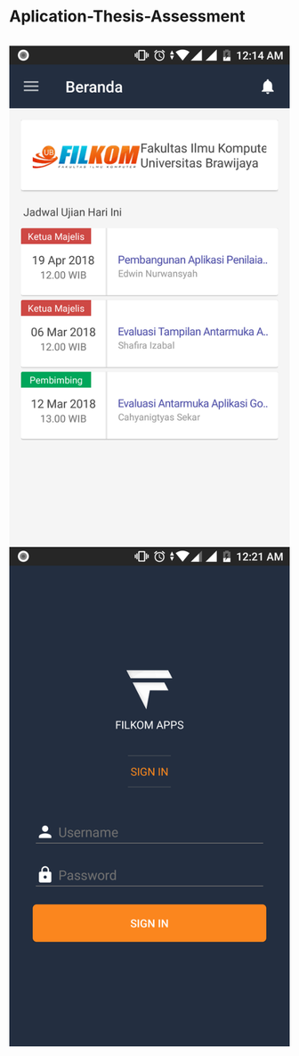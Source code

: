 # Aplication-Thesis-Assessment
<br>
<img height="50%" src="https://github.com/edwinnrw/Aplication-Thesis-Assessment/blob/master/ss/Screenshot_20180427-001407.png" alt="My cool logo"/>
<img height="50%" src="https://github.com/edwinnrw/Aplication-Thesis-Assessment/blob/master/ss/Screenshot_20180427-002121.png" alt="My cool logo"/>

